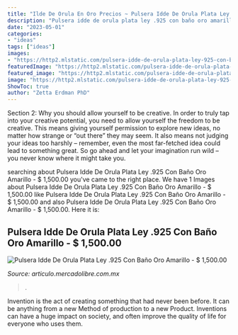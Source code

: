 ```yaml
---
title: "Ilde De Orula En Oro Precios ~ Pulsera Idde De Orula Plata Ley .925 Con Baño Oro Amarillo"
description: "Pulsera idde de orula plata ley .925 con baño oro amarillo"
date: "2023-05-01"
categories:
- "ideas"
tags: ["ideas"]
images:
- "https://http2.mlstatic.com/pulsera-idde-de-orula-plata-ley-925-con-bano-oro-amarillo-D_NQ_NP_942641-MLM27834770552_072018-F.jpg"
featuredImage: "https://http2.mlstatic.com/pulsera-idde-de-orula-plata-ley-925-con-bano-oro-amarillo-D_NQ_NP_942641-MLM27834770552_072018-F.jpg"
featured_image: "https://http2.mlstatic.com/pulsera-idde-de-orula-plata-ley-925-con-bano-oro-amarillo-D_NQ_NP_942641-MLM27834770552_072018-F.jpg"
image: "https://http2.mlstatic.com/pulsera-idde-de-orula-plata-ley-925-con-bano-oro-amarillo-D_NQ_NP_942641-MLM27834770552_072018-F.jpg"
ShowToc: true
author: "Zetta Erdman PhD"
---
```



Section 2: Why you should allow yourself to be creative.
In order to truly tap into your creative potential, you need to allow yourself the freedom to be creative. This means giving yourself permission to explore new ideas, no matter how strange or “out there” they may seem. It also means not judging your ideas too harshly – remember, even the most far-fetched idea could lead to something great. So go ahead and let your imagination run wild – you never know where it might take you.

	

		
searching about Pulsera Idde De Orula Plata Ley .925 Con Baño Oro Amarillo - $ 1,500.00 you've came to the right place. We have 1 Images about Pulsera Idde De Orula Plata Ley .925 Con Baño Oro Amarillo - $ 1,500.00 like Pulsera Idde De Orula Plata Ley .925 Con Baño Oro Amarillo - $ 1,500.00 and also Pulsera Idde De Orula Plata Ley .925 Con Baño Oro Amarillo - $ 1,500.00. Here it is:
		
    
## Pulsera Idde De Orula Plata Ley .925 Con Baño Oro Amarillo - $ 1,500.00

<img loading=lazy src="https://http2.mlstatic.com/pulsera-idde-de-orula-plata-ley-925-con-bano-oro-amarillo-D_NQ_NP_942641-MLM27834770552_072018-F.jpg" onerror="this.onerror=null;this.src='https://tse2.mm.bing.net/th?id=OIP.xEHMiAZCrvPBJfJ_XwhjogHaFj&amp;pid=15.1';" alt="Pulsera Idde De Orula Plata Ley .925 Con Baño Oro Amarillo - $ 1,500.00">

_Source: articulo.mercadolibre.com.mx_

>. 

	

Invention is the act of creating something that had never been before. It can be anything from a new Method of production to a new Product. Inventions can have a huge impact on society, and often improve the quality of life for everyone who uses them.

